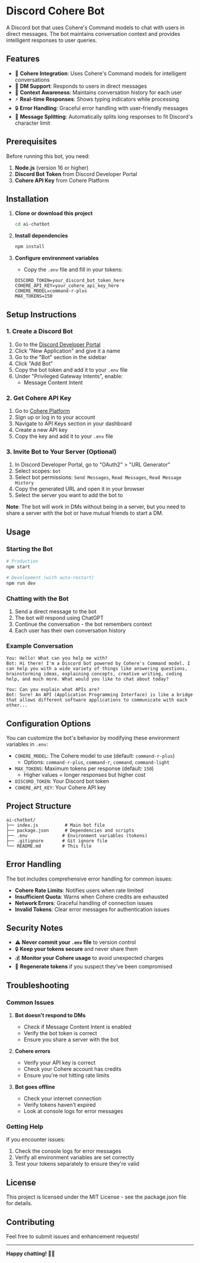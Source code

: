 # Discord Cohere Bot

A Discord bot that uses Cohere's Command models to chat with users in direct messages. The bot maintains conversation context and provides intelligent responses to user queries.

## Features

- 🤖 **Cohere Integration**: Uses Cohere's Command models for intelligent conversations
- 💬 **DM Support**: Responds to users in direct messages
- 🧠 **Context Awareness**: Maintains conversation history for each user
- ⚡ **Real-time Responses**: Shows typing indicators while processing
- 🔒 **Error Handling**: Graceful error handling with user-friendly messages
- 📝 **Message Splitting**: Automatically splits long responses to fit Discord's character limit

## Prerequisites

Before running this bot, you need:

1. **Node.js** (version 16 or higher)
2. **Discord Bot Token** from Discord Developer Portal
3. **Cohere API Key** from Cohere Platform

## Installation

1. **Clone or download this project**

   ```bash
   cd ai-chatbot
   ```

2. **Install dependencies**

   ```bash
   npm install
   ```

3. **Configure environment variables**
   - Copy the `.env` file and fill in your tokens:
   ```env
   DISCORD_TOKEN=your_discord_bot_token_here
   COHERE_API_KEY=your_cohere_api_key_here
   COHERE_MODEL=command-r-plus
   MAX_TOKENS=150
   ```

## Setup Instructions

### 1. Create a Discord Bot

1. Go to the [Discord Developer Portal](https://discord.com/developers/applications)
2. Click "New Application" and give it a name
3. Go to the "Bot" section in the sidebar
4. Click "Add Bot"
5. Copy the bot token and add it to your `.env` file
6. Under "Privileged Gateway Intents", enable:
   - Message Content Intent

### 2. Get Cohere API Key

1. Go to [Cohere Platform](https://cohere.com)
2. Sign up or log in to your account
3. Navigate to API Keys section in your dashboard
4. Create a new API key
5. Copy the key and add it to your `.env` file

### 3. Invite Bot to Your Server (Optional)

1. In Discord Developer Portal, go to "OAuth2" > "URL Generator"
2. Select scopes: `bot`
3. Select bot permissions: `Send Messages`, `Read Messages`, `Read Message History`
4. Copy the generated URL and open it in your browser
5. Select the server you want to add the bot to

**Note**: The bot will work in DMs without being in a server, but you need to share a server with the bot or have mutual friends to start a DM.

## Usage

### Starting the Bot

```bash
# Production
npm start

# Development (with auto-restart)
npm run dev
```

### Chatting with the Bot

1. Send a direct message to the bot
2. The bot will respond using ChatGPT
3. Continue the conversation - the bot remembers context
4. Each user has their own conversation history

### Example Conversation

```
You: Hello! What can you help me with?
Bot: Hi there! I'm a Discord bot powered by Cohere's Command model. I can help you with a wide variety of things like answering questions, brainstorming ideas, explaining concepts, creative writing, coding help, and much more. What would you like to chat about today?

You: Can you explain what APIs are?
Bot: Sure! An API (Application Programming Interface) is like a bridge that allows different software applications to communicate with each other...
```

## Configuration Options

You can customize the bot's behavior by modifying these environment variables in `.env`:

- `COHERE_MODEL`: The Cohere model to use (default: `command-r-plus`)
  - Options: `command-r-plus`, `command-r`, `command`, `command-light`
- `MAX_TOKENS`: Maximum tokens per response (default: `150`)
  - Higher values = longer responses but higher cost
- `DISCORD_TOKEN`: Your Discord bot token
- `COHERE_API_KEY`: Your Cohere API key

## Project Structure

```
ai-chatbot/
├── index.js          # Main bot file
├── package.json      # Dependencies and scripts
├── .env             # Environment variables (tokens)
├── .gitignore       # Git ignore file
└── README.md        # This file
```

## Error Handling

The bot includes comprehensive error handling for common issues:

- **Cohere Rate Limits**: Notifies users when rate limited
- **Insufficient Quota**: Warns when Cohere credits are exhausted
- **Network Errors**: Graceful handling of connection issues
- **Invalid Tokens**: Clear error messages for authentication issues

## Security Notes

- ⚠️ **Never commit your `.env` file** to version control
- 🔒 **Keep your tokens secure** and never share them
- 💰 **Monitor your Cohere usage** to avoid unexpected charges
- 🔄 **Regenerate tokens** if you suspect they've been compromised

## Troubleshooting

### Common Issues

1. **Bot doesn't respond to DMs**

   - Check if Message Content Intent is enabled
   - Verify the bot token is correct
   - Ensure you share a server with the bot

2. **Cohere errors**

   - Verify your API key is correct
   - Check your Cohere account has credits
   - Ensure you're not hitting rate limits

3. **Bot goes offline**
   - Check your internet connection
   - Verify tokens haven't expired
   - Look at console logs for error messages

### Getting Help

If you encounter issues:

1. Check the console logs for error messages
2. Verify all environment variables are set correctly
3. Test your tokens separately to ensure they're valid

## License

This project is licensed under the MIT License - see the package.json file for details.

## Contributing

Feel free to submit issues and enhancement requests!

---

**Happy chatting! 🤖💬**
